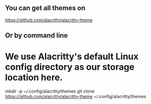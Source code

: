 ## You can get all themes on 
https://github.com/alacritty/alacritty-theme

## Or by command line
# We use Alacritty's default Linux config directory as our storage location here.
mkdir -p ~/.config/alacritty/themes
git clone https://github.com/alacritty/alacritty-theme ~/.config/alacritty/themes